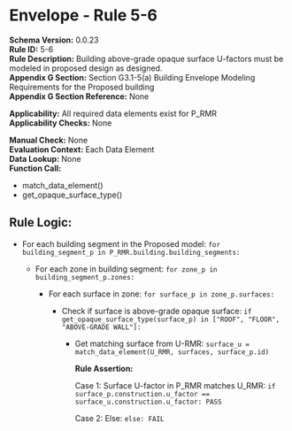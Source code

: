 
# Envelope - Rule 5-6  

**Schema Version:** 0.0.23  
**Rule ID:** 5-6  
**Rule Description:** Building above-grade opaque surface U-factors must be modeled in proposed design as designed.  
**Appendix G Section:** Section G3.1-5(a) Building Envelope Modeling Requirements for the Proposed building  
**Appendix G Section Reference:** None  

**Applicability:** All required data elements exist for P_RMR  
**Applicability Checks:** None  

**Manual Check:** None  
**Evaluation Context:** Each Data Element  
**Data Lookup:** None  
**Function Call:**

  - match_data_element()
  - get_opaque_surface_type()

## Rule Logic:  

- For each building segment in the Proposed model: `for building_segment_p in P_RMR.building.building_segments:`  

  - For each zone in building segment: `for zone_p in building_segment_p.zones:`  

    - For each surface in zone: `for surface_p in zone_p.surfaces:`  

      - Check if surface is above-grade opaque surface: `if get_opaque_surface_type(surface_p) in ["ROOF", "FLOOR", "ABOVE-GRADE WALL"]:`

        - Get matching surface from U-RMR: `surface_u = match_data_element(U_RMR, surfaces, surface_p.id)`

          **Rule Assertion:**  

          Case 1: Surface U-factor in P_RMR matches U_RMR: `if surface_p.construction.u_factor == surface_u.construction.u_factor: PASS`  

          Case 2: Else: `else: FAIL`  
